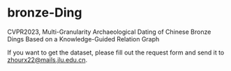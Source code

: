 # bronze-Ding
CVPR2023, Multi-Granularity Archaeological Dating of Chinese Bronze Dings Based on a Knowledge-Guided Relation Graph


If you want to get the dataset, please fill out the request form and send it to zhourx22@mails.jlu.edu.cn.


